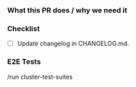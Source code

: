 ### What this PR does / why we need it

<!-- Short summary on what this PR is changing. -->

### Checklist

- [ ] Update changelog in CHANGELOG.md.

### E2E Tests

<!--
We currently have one pipeline that tests both cluster creation and cluster upgrades. You can trigger this pipeline by writing this command in a pull request comment or description

`/run cluster-test-suites`

If for some reason you want to skip the E2E tests, remove the following line.
-->

/run cluster-test-suites
